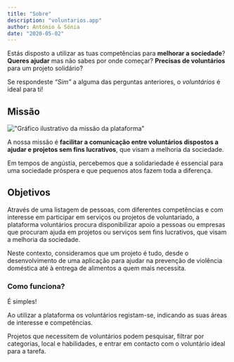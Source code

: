 ```yaml
---
title: "Sobre"
description: "voluntarios.app"
author: António & Sónia
date: "2020-05-02"
---
```


Estás disposto a utilizar as tuas competências para **melhorar a sociedade**?
**Queres ajudar** mas não sabes por onde começar?
**Precisas de voluntários** para um projeto solidário?

Se respondeste *“Sim”* a alguma das perguntas anteriores, o *voluntários* é ideal para ti!


## Missão

!["Gráfico ilustrativo da missão da plataforma"](/voluntarios-graph.jpg)

A nossa missão é **facilitar a comunicação entre voluntários dispostos a ajudar e projetos sem fins lucrativos**, que visam a melhoria da sociedade.

Em tempos de angústia, percebemos que a solidariedade é essencial para uma sociedade próspera e que pequenos atos fazem toda a diferença.

## Objetivos

Através de uma listagem de pessoas, com diferentes competências e com interesse em participar em serviços ou projetos de voluntariado, a plataforma voluntários procura disponibilizar apoio a pessoas ou empresas que procuram ajuda em projetos ou serviços sem fins lucrativos, que visam a melhoria da sociedade.

Neste contexto, consideramos que um projeto é tudo, desde o desenvolvimento de uma aplicação para ajudar na prevenção de violência doméstica até à entrega de alimentos a quem mais necessita.

### Como funciona?
É simples!

Ao utilizar a plataforma os voluntários registam-se, indicando as suas áreas de interesse e competências.

Projetos que necessitem de voluntários podem pesquisar, filtrar por categorias, local e habilidades, e entrar em contacto com o voluntário ideal para a tarefa.
